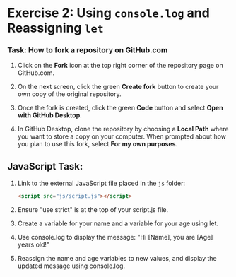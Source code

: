 # Exercise 2: Using `console.log` and Reassigning `let`

### Task: How to fork a repository on GitHub.com

1. Click on the **Fork** icon at the top right corner of the repository page on GitHub.com.

2. On the next screen, click the green **Create fork** button to create your own copy of the original repository.

3. Once the fork is created, click the green **Code** button and select **Open with GitHub Desktop**.

4. In GitHub Desktop, clone the repository by choosing a **Local Path** where you want to store a copy on your computer. When prompted about how you plan to use this fork, select **For my own purposes**.

## JavaScript Task:

1. Link to the external JavaScript file placed in the `js` folder:
   ```html
   <script src="js/script.js"></script>
   ```
2. Ensure "use strict" is at the top of your script.js file.

3. Create a variable for your name and a variable for your age using let.

4. Use console.log to display the message:
   "Hi [Name], you are [Age] years old!"

5. Reassign the name and age variables to new values, and display the updated message using console.log.
